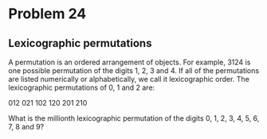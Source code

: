 # Problem 24
## Lexicographic permutations

A permutation is an ordered arrangement of objects. For example, 3124
is one possible permutation of the digits 1, 2, 3 and 4. If all of the
permutations are listed numerically or alphabetically, we call it
lexicographic order. The lexicographic permutations of 0, 1 and 2 are:

012   021   102   120   201   210

What is the millionth lexicographic permutation of the digits 0, 1, 2,
3, 4, 5, 6, 7, 8 and 9?
